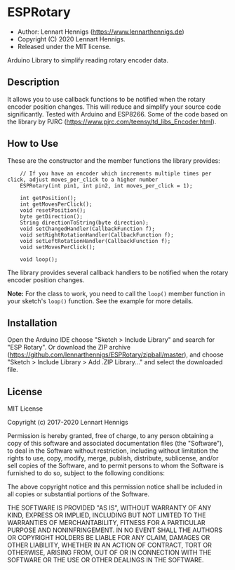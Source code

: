 ESPRotary
==========

* Author: Lennart Hennigs (https://www.lennarthennigs.de)
* Copyright (C) 2020 Lennart Hennigs.
* Released under the MIT license.

Arduino Library to simplify reading rotary encoder data.


Description
-----------

It allows you to use callback functions to be notified when the rotary encoder position changes.
This will reduce and simplify your source code significantly. Tested with Arduino and ESP8266. 
Some of the code based on the library by PJRC (https://www.pjrc.com/teensy/td_libs_Encoder.html).

How to Use
----------

These are the constructor and the member functions the library provides:

```
	// If you have an encoder which increments multiple times per click, adjust moves_per_click to a higher number
    ESPRotary(int pin1, int pin2, int moves_per_click = 1);

    int getPosition();
    int getMovesPerClick();
    void resetPosition();
    byte getDirection();
    String directionToString(byte direction);
    void setChangedHandler(CallbackFunction f);
    void setRightRotationHandler(CallbackFunction f);
    void setLeftRotationHandler(CallbackFunction f);
	void setMovesPerClick();
	
    void loop();
```

The library provides several callback handlers to be notified when the rotary encoder position changes.

**Note:** For the class to work, you need to call the `loop()` member function in your sketch's `loop()` function. See the example for more details.


Installation
------------
Open the Arduino IDE choose "Sketch > Include Library" and search for "ESP Rotary". 
Or download the ZIP archive (https://github.com/lennarthennigs/ESPRotary/zipball/master), and choose "Sketch > Include Library > Add .ZIP Library..." and select the downloaded file.


License
-------

MIT License

Copyright (c) 2017-2020 Lennart Hennigs

Permission is hereby granted, free of charge, to any person obtaining a copy
of this software and associated documentation files (the "Software"), to deal
in the Software without restriction, including without limitation the rights
to use, copy, modify, merge, publish, distribute, sublicense, and/or sell
copies of the Software, and to permit persons to whom the Software is
furnished to do so, subject to the following conditions:

The above copyright notice and this permission notice shall be included in all
copies or substantial portions of the Software.

THE SOFTWARE IS PROVIDED "AS IS", WITHOUT WARRANTY OF ANY KIND, EXPRESS OR
IMPLIED, INCLUDING BUT NOT LIMITED TO THE WARRANTIES OF MERCHANTABILITY,
FITNESS FOR A PARTICULAR PURPOSE AND NONINFRINGEMENT. IN NO EVENT SHALL THE
AUTHORS OR COPYRIGHT HOLDERS BE LIABLE FOR ANY CLAIM, DAMAGES OR OTHER
LIABILITY, WHETHER IN AN ACTION OF CONTRACT, TORT OR OTHERWISE, ARISING FROM,
OUT OF OR IN CONNECTION WITH THE SOFTWARE OR THE USE OR OTHER DEALINGS IN THE
SOFTWARE.

